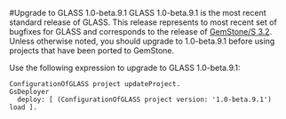 #Upgrade to GLASS 1.0-beta.9.1
GLASS 1.0-beta.9.1 is the most recent standard release of GLASS. 
This release represents to most recent set of bugfixes for GLASS and corresponds to 
the release of [GemStone/S 3.2][1].
Unless otherwise noted, you should upgrade to 1.0-beta.9.1 before using projects that have
been ported to GemStone.

Use the following expression to upgrade to  GLASS 1.0-beta.9.1:

```Smalltalk
ConfigurationOfGLASS project updateProject.
GsDeployer
  deploy: [ (ConfigurationOfGLASS project version: '1.0-beta.9.1') load ].
```

[1]: http://gemtalksystems.com/index.php/news/version3-2/
